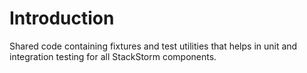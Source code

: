 # Introduction

Shared code containing fixtures and test utilities that helps in unit and integration testing for all StackStorm components.
